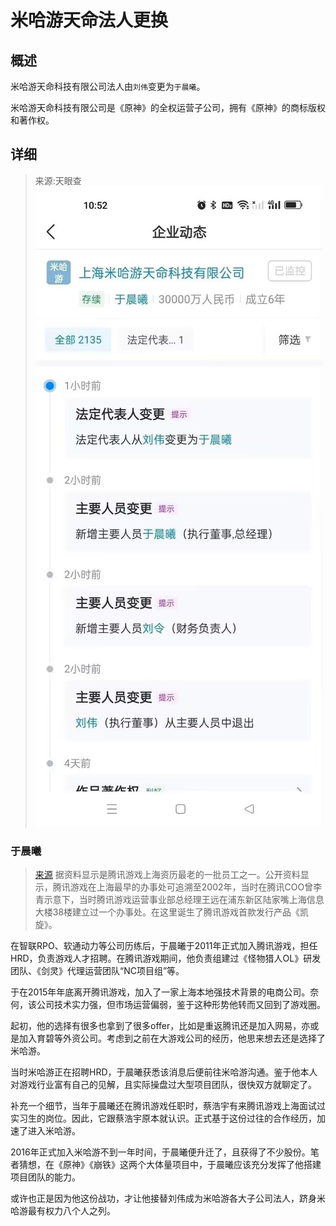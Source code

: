 # 米哈游天命法人更换

## 概述
米哈游天命科技有限公司法人由`刘伟`变更为`于晨曦`。

米哈游天命科技有限公司是《原神》的全权运营子公司，拥有《原神》的商标版权和著作权。

## 详细
> 来源:天眼查
> ![ssa](./1.jpg)

### 于晨曦
> [来源](https://baijiahao.baidu.com/s?id=1780098463530807718&wfr=spider&for=pc)
据资料显示是腾讯游戏上海资历最老的一批员工之一。公开资料显示，腾讯游戏在上海最早的办事处可追溯至2002年，当时在腾讯COO曾李青示意下，当时腾讯游戏运营事业部总经理王远在浦东新区陆家嘴上海信息大楼38楼建立过一个办事处。在这里诞生了腾讯游戏首款发行产品《凯旋》。

在智联RPO、软通动力等公司历练后，于晨曦于2011年正式加入腾讯游戏，担任HRD，负责游戏人才招聘。在腾讯游戏期间，他负责组建过《怪物猎人OL》研发团队、《剑灵》代理运营团队“NC项目组”等。

于在2015年年底离开腾讯游戏，加入了一家上海本地强技术背景的电商公司。奈何，该公司技术实力强，但市场运营偏弱，鉴于这种形势他转而又回到了游戏圈。

起初，他的选择有很多也拿到了很多offer，比如是重返腾讯还是加入网易，亦或是加入育碧等外资公司。考虑到之前在大游戏公司的经历，他思来想去还是选择了米哈游。

当时米哈游正在招聘HRD，于晨曦获悉该消息后便前往米哈游沟通。鉴于他本人对游戏行业富有自己的见解，且实际操盘过大型项目团队，很快双方就聊定了。

补充一个细节，当年于晨曦还在腾讯游戏任职时，蔡浩宇有来腾讯游戏上海面试过实习生的岗位。因此，它跟蔡浩宇原本就认识。正式基于这份过往的合作经历，加速了进入米哈游。

2016年正式加入米哈游不到一年时间，于晨曦便升迁了，且获得了不少股份。笔者猜想，在《原神》《崩铁》这两个大体量项目中，于晨曦应该充分发挥了他搭建项目团队的能力。

或许也正是因为他这份战功，才让他接替刘伟成为米哈游各大子公司法人，跻身米哈游最有权力八个人之列。
